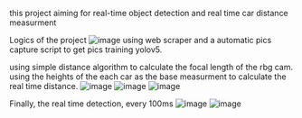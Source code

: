 this project aiming for real-time object detection and real time car distance measurment

Logics of the project
![image](https://github.com/user-attachments/assets/4758ca2a-56c5-4120-b75e-fa2462b9e600)
using web scraper and a automatic pics capture script to get pics training yolov5.

using simple distance algorithm to calculate the focal length of the rbg cam. using the
heights of the each car as the base measurment to calculate the real time distance.
![image](https://github.com/user-attachments/assets/9ba6e4af-1f5e-4962-8646-f2c3aa4732aa)
![image](https://github.com/user-attachments/assets/55f48011-fe0b-4d7f-8408-8af3bae96fc3)
![image](https://github.com/user-attachments/assets/bb6cc952-cabe-4e36-b19c-615a1087ce62)

Finally, the real time detection, every 100ms
![image](https://github.com/user-attachments/assets/18093f08-c341-434f-8c67-0aec85aec5ad)
![image](https://github.com/user-attachments/assets/731f7471-ca87-49c4-9f74-155bf211a982)


